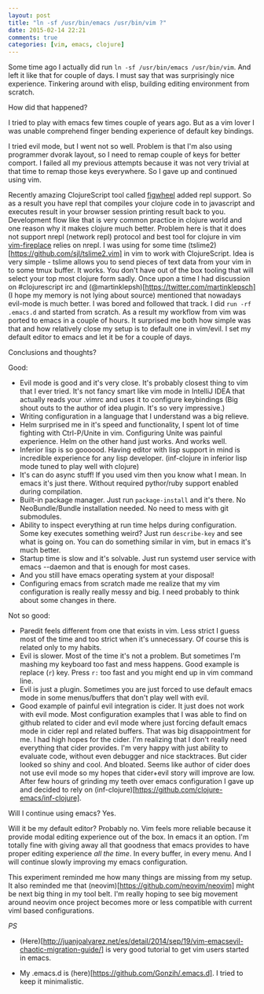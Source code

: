 ```yaml
---
layout: post
title: "ln -sf /usr/bin/emacs /usr/bin/vim ?"
date: 2015-02-14 22:21
comments: true
categories: [vim, emacs, clojure]
---
```


Some time ago I actually did run `ln -sf /usr/bin/emacs /usr/bin/vim`.
And left it like that for couple of days.
I must say that was surprisingly nice experience.
Tinkering around with elisp, building editing environment from scratch.

How did that happened?

I tried to play with emacs few times couple of years ago.
But as a vim lover I was unable comprehend finger bending experience of default key bindings.

I tried evil mode, but I went not so well.
Problem is that I'm also using programmer dvorak layout, so I need to remap couple of keys for better comport.
I failed all my previous attempts because it was not very trivial at that time to remap those keys everywhere.
So I gave up and continued using vim.

Recently amazing ClojureScript tool called [figwheel](https://github.com/bhauman/lein-figwheel) added repl support.
So as a result you have repl that compiles your clojure code in to javascript and executes result in your browser session printing result back to you.
Development flow like that is very common practice in clojure world and one reason why it makes clojure much better.
Problem here is that it does not support nrepl (network repl) protocol and best tool for clojure in vim [vim-fireplace](https://github.com/tpope/vim-fireplace) relies on nrepl.
I was using for some time (tslime2)[https://github.com/sjl/tslime2.vim] in vim to work with ClojureScript.
Idea is very simple - tslime allows you to send pieces of text data from your vim in to some tmux buffer.
It works. You don't have out of the box tooling that will select your top most clojure form sadly.
Once upon a time I had discussion on #clojurescript irc and (@martinklepsh)[https://twitter.com/martinklepsch] (I hope my memory is not lying about source) mentioned that nowadays evil-mode is much better.
I was bored and followed that track. I did `run -rf .emacs.d` and started from scratch.
As a result my workflow from vim was ported to emacs in a couple of hours.
It surprised me both how simple was that and how relatively close my setup is to default one in vim/evil.
I set my default editor to emacs and let it be for a couple of days.

Conclusions and thoughts?

Good:

* Evil mode is good and it's very close. It's probably closest thing to vim that I ever tried.
It's not fancy smart like vim mode in IntelliJ IDEA that actually reads your .vimrc and uses it to configure keybindings
(Big shout outs to the author of idea plugin. It's so very impressive.)
* Writing configuration in a language that I understand was a big relieve.
* Helm surprised me in it's speed and functionality, I spent lot of time fighting with Ctrl-P/Unite in vim. Configuring Unite was painful experience. Helm on the other hand just works. And works well.
* Inferior lisp is so goooood. Having editor with lisp support in mind is incredible experience for any lisp developer. (inf-clojure in inferior lisp mode tuned to play well with clojure)
* It's can do async stuff! If you used vim then you know what I mean. In emacs it's just there. Without required pythor/ruby support enabled during compilation.
* Built-in package manager. Just run `package-install` and it's there. No NeoBundle/Bundle installation needed. No need to mess with git submodules.
* Ability to inspect everything at run time helps during configuration. Some key executes something weird? Just run `describe-key` and see what is going on. You can do something similar in vim, but in emacs it's much better.
* Startup time is slow and it's solvable. Just run systemd user service with emacs --daemon and that is enough for most cases.
* And you still have emacs operating system at your disposal!
* Configuring emacs from scratch made me realize that my vim configuration is really really messy and big. I need probably to think about some changes in there.

Not so good:
* Paredit feels different from one that exists in vim. Less strict I guess most of the time and too strict when it's unnecessary. Of course this is related only to my habits.
* Evil is slower.
Most of the time it's not a problem. But sometimes I'm mashing my keyboard too fast and mess happens.
Good example is replace (`r`) key.
Press `r:` too fast and you might end up in vim command line.
* Evil is just a plugin. Sometimes you are just forced to use default emacs mode in some menus/buffers that don't play well with evil.
* Good example of painful evil integration is cider.
It just does not work with evil mode.
Most configuration examples that I was able to find on github related to cider and evil mode where just forcing default emacs mode in cider repl and related buffers.
That was big disappointment for me. I had high hopes for the cider. I'm realizing that I don't really need everything that cider provides.
I'm very happy with just ability to evaluate code, without even debugger and nice stacktraces.
But cider looked so shiny and cool. And bloated. Seems like author of cider does not use evil mode so my hopes that cider+evil story will improve are low.
After few hours of grinding my teeth over emacs configuration I gave up and decided to rely on (inf-clojure)[https://github.com/clojure-emacs/inf-clojure].

Will I continue using emacs? Yes.

Will it be my default editor? Probably no.
Vim feels more reliable because it provide modal editing experience out of the box.
In emacs it an option.
I'm totally fine with giving away all that goodness that emacs provides to have proper editing experience *all the time*.
In every buffer, in every menu.
And I will continue slowly improving my emacs configuration.

This experiment reminded me how many things are missing from my setup.
It also reminded me that (neovim)[https://github.com/neovim/neovim] might be next big thing in my tool belt.
I'm really hoping to see big movement around neovim once project becomes more or less compatible with current viml based configurations.

*PS*

* (Here)[http://juanjoalvarez.net/es/detail/2014/sep/19/vim-emacsevil-chaotic-migration-guide/] is very good tutorial to get vim users started in emacs.

* My .emacs.d is (here)[https://github.com/Gonzih/.emacs.d]. I tried to keep it minimalistic.
